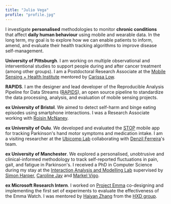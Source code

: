 ```yaml
---
title: "Julio Vega"
profile: "profile.jpg"
---
```

I investigate **personalised** methodologies to monitor **chronic conditions** that affect **daily human behaviour** using mobile and wearable data. In the long term, my goal is to explore how we can enable patients to inform, amend, and evaluate their health tracking algorithms to improve disease self-management.

**University of Pittsburgh**. I am working on multiple observational and interventional studies to support people during and after cancer treatment (among other groups). I am a Postdoctoral Research Associate at the [Mobile Sensing + Health Institute](https://www.moshi.pitt.edu/) mentored by [Carissa Low](https://twitter.com/carissa_low).

**RAPIDS**. I am the designer and lead developer of the Reproducible Analysis Pipeline for Data Streams ([RAPIDS](https://www.rapids.science/)), an open source pipeline to standardize the data processing, analysis, and evaluation of mobile sensing projects.

**ex University of Bristol**. We aimed to detect self-harm and binge eating episodes using smartphone interactions. I was a Research Associate working with [Roisin McNaney](http://www.bristol.ac.uk/engineering/people/roisin-mcnaney/index.html).

**ex University of Oulu**. We developed and evaluated the [STOP](http://ubicomp.oulu.fi/stop-sentient-tracking-of-parkinsons-funded-by-the-academy-of-finland-ict-2023-programme/) mobile app for tracking Parkinson's hand motor symptoms and medication intake. I am a visiting researcher at the [Ubicomp Lab](http://ubicomp.oulu.fi/) collaborating with [Denzil Ferreira](https://www.oulu.fi/university/researcher/denzil-ferreira)'s team.

**ex University of Manchester**. We explored a personalised, unobtrusive and clinical-informed methodology to track self-reported fluctuations in pain, gait, and fatigue in Parkinson's. I received a PhD in Computer Science during my stay at the [Interaction Analysis and Modelling Lab](http://www.cs.manchester.ac.uk/our-research/laboratories/iam/) supervised by [Simon Harper](http://www.manchester.ac.uk/research/simon.harper/), [Caroline Jay](http://www.manchester.ac.uk/research/caroline.jay/) and [Markel Vigo](http://www.markelvigo.info/).

**ex Microsoft Research Intern**. I worked on [Project Emma](https://blogs.microsoft.com/transform/feature/emma-can-write-again-thanks-to-prototype-watch-raising-hope-for-parkinsons-disease/) co-designing and implementing the first set of experiments to evaluate the effectiveness of the Emma Watch. I was mentored by [Haiyan Zhang](https://twitter.com/haiyan) from the [HXD group](https://hxd.research.microsoft.com/work/).